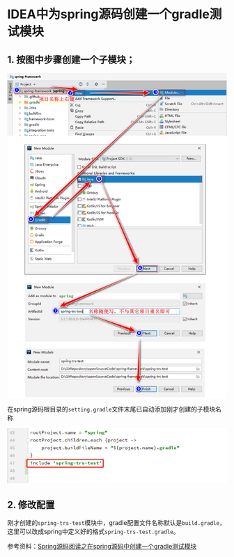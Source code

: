 # IDEA中为spring源码创建一个gradle测试模块
## 1. 按图中步骤创建一个子模块；
![](img/createSubModule.png)

在spring源码根目录的`setting.gradle`文件末尾已自动添加刚才创建的子模块名称  

![](img/autoAdd.png)

## 2. 修改配置
刚才创建的`spring-trs-test`模块中，gradle配置文件名称默认是`build.gradle`，这里可以改成spring中定义好的格式`spring-trs-test.gradle`。

参考资料：[Spring源码阅读之在spring源码中创建一个gradle测试模块](https://blog.csdn.net/u010999809/article/details/94293328)